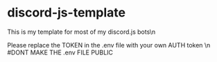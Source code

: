 # discord-js-template
This is my template for most of my discord.js bots\n

Please replace the TOKEN in the .env file with your own AUTH token \n
#DONT MAKE THE .env FILE PUBLIC
